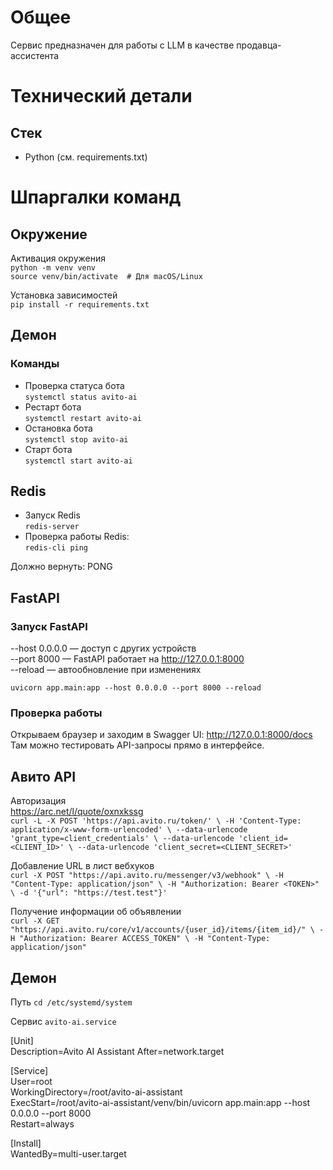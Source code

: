 # Общее
Сервис предназначен для работы с LLM в качестве продавца-ассистента

# Технический детали
## Стек
- Python (см. requirements.txt)



# Шпаргалки команд
## Окружение
Активация окружения <br>
`python -m venv venv` <br>
`source venv/bin/activate  # Для macOS/Linux`

Установка зависимостей <br>
`pip install -r requirements.txt`

## Демон
### Команды
- Проверка статуса бота <br>
`systemctl status avito-ai`
- Рестарт бота <br>
`systemctl restart avito-ai`
- Остановка бота <br>
`systemctl stop avito-ai`
- Старт бота  <br>
`systemctl start avito-ai`

## Redis
- Запуск Redis <br>
`redis-server`
- Проверка работы Redis: <br>
`redis-cli ping`

Должно вернуть: PONG

## FastAPI
### Запуск FastAPI
--host 0.0.0.0 — доступ с других устройств <br>
--port 8000 — FastAPI работает на http://127.0.0.1:8000  <br>
--reload — автообновление при изменениях

`uvicorn app.main:app --host 0.0.0.0 --port 8000 --reload`

### Проверка работы
Открываем браузер и заходим в Swagger UI:
http://127.0.0.1:8000/docs <br>
Там можно тестировать API-запросы прямо в интерфейсе.

## Авито API
Авторизация <br>
https://arc.net/l/quote/oxnxkssg <br>
`curl -L -X POST 'https://api.avito.ru/token/' \
    -H 'Content-Type: application/x-www-form-urlencoded' \
    --data-urlencode 'grant_type=client_credentials' \
    --data-urlencode 'client_id=<CLIENT_ID>' \
    --data-urlencode 'client_secret=<CLIENT_SECRET>'`

Добавление URL в лист вебхуков <br>
`curl -X POST "https://api.avito.ru/messenger/v3/webhook" \
-H "Content-Type: application/json" \
-H "Authorization: Bearer <TOKEN>" \
-d '{"url": "https://test.test"}'`

Получение информации об объявлении <br>
`curl -X GET "https://api.avito.ru/core/v1/accounts/{user_id}/items/{item_id}/" \
 -H "Authorization: Bearer ACCESS_TOKEN" \
 -H "Content-Type: application/json"`


## Демон
Путь
`cd /etc/systemd/system`

Сервис
`avito-ai.service`

[Unit] <br>
Description=Avito AI Assistant
After=network.target

[Service] <br>
User=root <br>
WorkingDirectory=/root/avito-ai-assistant <br>
ExecStart=/root/avito-ai-assistant/venv/bin/uvicorn app.main:app --host 0.0.0.0 --port 8000 <br>
Restart=always <br>

[Install] <br>
WantedBy=multi-user.target

